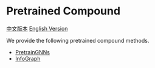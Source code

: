 # Pretrained Compound

[中文版本](./README_cn.md) [English Version](./README.md)

We provide the following pretrained compound methods.

* [PretrainGNNs](./pretrained_gnns/README.md)
* [InfoGraph](./info_graph/README.md)
